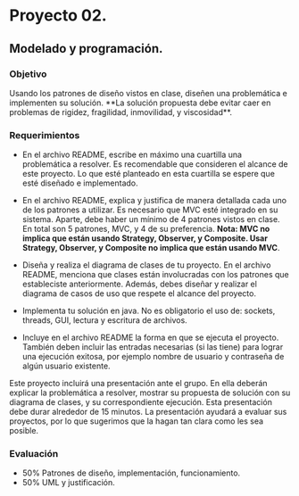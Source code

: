 # Proyecto 02.
## Modelado y programación.
### Objetivo
<div class=text-justify>
Usando los patrones de diseño vistos en clase, diseñen una problemática e implementen su solución. **La solución propuesta debe evitar caer en problemas de rigidez, fragilidad, inmovilidad, y viscosidad**.

### Requerimientos
<div class=text-justify>

- En el archivo README, escribe en máximo una cuartilla una problemática a resolver. Es recomendable que consideren el alcance de este proyecto. Lo que esté planteado en esta cuartilla se espere que esté diseñado e implementado.

- En el archivo README, explica y justifica de manera detallada cada uno de los patrones a utilizar. Es necesario que MVC esté integrado en su sistema. Aparte, debe haber un mínimo de 4 patrones vistos en clase. En total son 5 patrones, MVC, y 4 de su preferencia. **Nota: MVC no implica que están usando Strategy, Observer, y Composite. Usar Strategy, Observer, y Composite no implica que están usando MVC**.

- Diseña y realiza el diagrama de clases de tu proyecto. En el archivo README, menciona que clases están involucradas con los patrones que estableciste anteriormente. Además, debes diseñar y realizar el diagrama de casos de uso que respete el alcance del proyecto.

- Implementa tu solución en java. No es obligatorio el uso de: sockets, threads, GUI, lectura y escritura de archivos.

- Incluye en el archivo README la forma en que se ejecuta el proyecto. También deben incluir las entradas necesarias (si las tiene) para lograr una ejecución exitosa, por ejemplo nombre de usuario y contraseña de algún usuario existente.

Este proyecto incluirá una presentación ante el grupo. En ella deberán explicar la problemática a resolver, mostrar su propuesta de solución con su diagrama de clases, y su correspondiente ejecución. Esta presentación debe durar alrededor de 15 minutos. La presentación ayudará a evaluar sus proyectos, por lo que sugerimos que la hagan tan clara como les sea posible.

### Evaluación
- 50% Patrones de diseño, implementación, funcionamiento.
- 50% UML y justificación.
